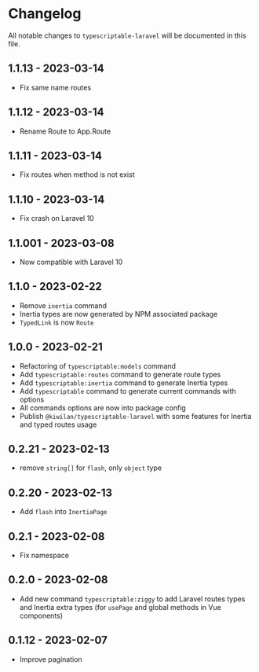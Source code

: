 # Changelog

All notable changes to `typescriptable-laravel` will be documented in this file.

## 1.1.13 - 2023-03-14

- Fix same name routes

## 1.1.12 - 2023-03-14

- Rename Route to App.Route

## 1.1.11 - 2023-03-14

- Fix routes when method is not exist

## 1.1.10 - 2023-03-14

- Fix crash on Laravel 10

## 1.1.001 - 2023-03-08

- Now compatible with Laravel 10

## 1.1.0 - 2023-02-22

- Remove `inertia` command
- Inertia types are now generated by NPM associated package
- `TypedLink` is now `Route`

## 1.0.0 - 2023-02-21

- Refactoring of `typescriptable:models` command
- Add `typescriptable:routes` command to generate route types
- Add `typescriptable:inertia` command to generate Inertia types
- Add `typescriptable` command to generate current commands with options
- All commands options are now into package config
- Publish `@kiwilan/typescriptable-laravel` with some features for Inertia and typed routes usage

## 0.2.21 - 2023-02-13

- remove `string[]` for `flash`, only `object` type

## 0.2.20 - 2023-02-13

- Add `flash` into `InertiaPage`

## 0.2.1 - 2023-02-08

- Fix namespace

## 0.2.0 - 2023-02-08

- Add new command `typescriptable:ziggy` to add Laravel routes types and Inertia extra types (for `usePage` and global methods in Vue components)

## 0.1.12 - 2023-02-07

- Improve pagination

